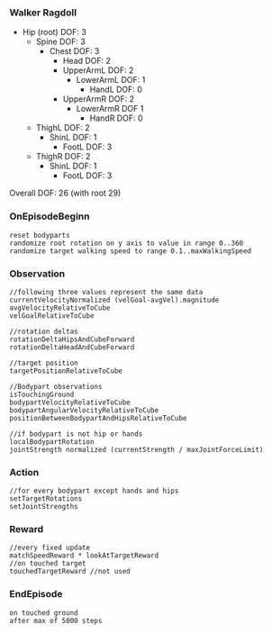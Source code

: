 ### Walker Ragdoll
- Hip (root) DOF: 3
	- Spine DOF: 3
		- Chest DOF: 3
			- Head DOF: 2
			- UpperArmL DOF: 2
				- LowerArmL DOF: 1
					- HandL DOF: 0
			- UpperArmR DOF: 2
				- LowerArmR DOF 1
					- HandR DOF: 0
	- ThighL DOF: 2
		- ShinL DOF: 1
			- FootL DOF: 3
	- ThighR DOF: 2
		- ShinL DOF: 1
			- FootL DOF: 3

Overall DOF: 26 (with root 29)

### OnEpisodeBeginn
```
reset bodyparts
randomize root rotation on y axis to value in range 0..360
randomize target walking speed to range 0.1..maxWalkingSpeed
```

### Observation
```
//following three values represent the same data
currentVelocityNormalized (velGoal-avgVel).magnitude
avgVelocityRelativeToCube
velGoalRelativeToCube

//rotation deltas
rotationDeltaHipsAndCubeForward
rotationDeltaHeadAndCubeForward

//target position
targetPositionRelativeToCube

//Bodypart observations
isTouchingGround
bodypartVelocityRelativeToCube
bodypartAngularVelocityRelativeToCube
positionBetweenBodypartAndHipsRelativeToCube

//if bodypart is not hip or hands
localBodypartRotation
jointStrength normalized (currentStrength / maxJointForceLimit)
```

### Action
```
//for every bodypart except hands and hips
setTargetRotations
setJointStrengths
```

### Reward
```
//every fixed update
matchSpeedReward * lookAtTargetReward
//on touched target
touchedTargetReward //not used
```

### EndEpisode
```
on touched ground
after max of 5000 steps
```